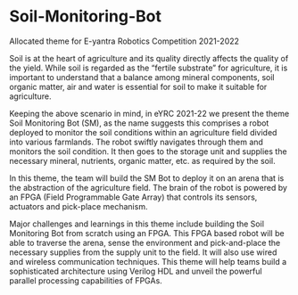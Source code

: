 # Soil-Monitoring-Bot
Allocated theme for E-yantra Robotics Competition 2021-2022 

Soil is at the heart of agriculture and its quality directly affects the quality of the yield. While soil is regarded as the “fertile substrate” for agriculture, it is important to understand that a balance among mineral components, soil organic matter, air and water is essential for soil to make it suitable for agriculture.

Keeping the above scenario in mind, in eYRC 2021-22 we present the theme Soil Monitoring Bot (SM), as the name suggests this comprises a robot deployed to monitor the soil conditions within an agriculture field divided into various farmlands. The robot swiftly navigates through them and monitors the soil condition. It then goes to the storage unit and supplies the necessary mineral, nutrients, organic matter, etc. as required by the soil.

In this theme, the team will build the SM Bot to deploy it on an arena that is the abstraction of the agriculture field. The brain of the robot is powered by an FPGA (Field Programmable Gate Array) that controls its sensors, actuators and pick-place mechanism.

Major challenges and learnings in this theme include building the Soil Monitoring Bot from scratch using an FPGA. This FPGA based robot will be able to traverse the arena, sense the environment and pick-and-place the necessary supplies from the supply unit to the field. It will also use wired and wireless communication techniques. This theme will help teams build a sophisticated architecture using Verilog HDL and unveil the powerful parallel processing capabilities of FPGAs.
